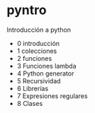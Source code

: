 # pyntro
Introducción a python

* 0 introducción
* 1 colecciones
* 2 funciones
* 3 Funciones lambda
* 4 Python generator
* 5 Recursividad
* 6 Librerías
* 7 Expresiones regulares
* 8 Clases

